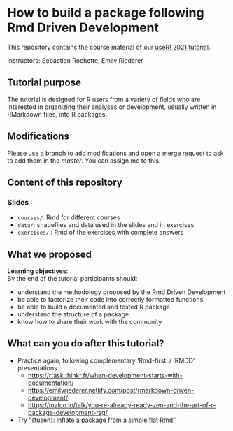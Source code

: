 
<!-- README.md is generated from README.Rmd. Please edit that file -->

# How to build a package following Rmd Driven Development

<!-- badges: start -->

<!-- badges: end -->

This repository contains the course material of our [useR\! 2021
tutorial](https://user2021.r-project.org/).

Instructors: Sébastien Rochette, Emily Riederer

## Tutorial purpose

The tutorial is designed for R users from a variety of fields who are
interested in organizing their analyses or development, usually written
in RMarkdown files, into R packages.

## Modifications

Please use a branch to add modifications and open a merge request to ask
to add them in the *master*. You can assign me to this.

## Content of this repository

### Slides

  - `courses/`: Rmd for different courses
  - `data/`: shapefiles and data used in the slides and in exercises
  - `exercises/` : Rmd of the exercises with complete answers

## What we proposed

**Learning objectives**:  
By the end of the tutorial participants should:

  - understand the methodology proposed by the Rmd Driven Development
  - be able to factorize their code into correctly formatted functions
  - be able to build a documented and tested R package
  - understand the structure of a package
  - know how to share their work with the community

## What can you do after this tutorial?

  - Practice again, following complementary ‘Rmd-first’ / ‘RMDD’
    presentations
      - <https://rtask.thinkr.fr/when-development-starts-with-documentation/>
      - <https://emilyriederer.netlify.com/post/rmarkdown-driven-development/>
      - <https://malco.io/talk/you-re-already-ready-zen-and-the-art-of-r-package-development-rsg/>
  - Try [“{fusen}: inflate a package from a simple flat
    Rmd”](https://rtask.thinkr.fr/fusen-create-a-package-from-a-single-rmarkdown-file/)
